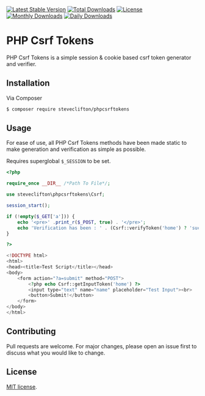 [![Latest Stable Version](https://poser.pugx.org/steveclifton/phpcsrftokens/v/stable)](https://packagist.org/packages/steveclifton/phpcsrftokens)
[![Total Downloads](https://poser.pugx.org/steveclifton/phpcsrftokens/downloads)](https://packagist.org/packages/steveclifton/phpcsrftokens)
[![License](https://poser.pugx.org/steveclifton/phpcsrftokens/license)](https://packagist.org/packages/steveclifton/phpcsrftokens)
[![Monthly Downloads](https://poser.pugx.org/steveclifton/phpcsrftokens/d/monthly)](https://packagist.org/packages/steveclifton/phpcsrftokens)
[![Daily Downloads](https://poser.pugx.org/steveclifton/phpcsrftokens/d/daily)](https://packagist.org/packages/steveclifton/phpcsrftokens)

# PHP Csrf Tokens

PHP Csrf Tokens is a simple session & cookie based csrf token generator and verifier.



## Installation

Via Composer


```bash
$ composer require steveclifton/phpcsrftokens
```

## Usage
For ease of use, all PHP Csrf Tokens methods have been made static to make generation and verification as simple as possible.

Requires superglobal `$_SESSION` to be set.

```php
<?php

require_once __DIR__ /*Path To File*/;

use steveclifton\phpcsrftokens\Csrf;

session_start();

if (!empty($_GET['a'])) {
	echo '<pre>' .print_r($_POST, true) . '</pre>';
	echo 'Verification has been : ' . (Csrf::verifyToken('home') ? 'successful' : 'unsuccessful');
}

?>

<!DOCTYPE html>
<html>
<head><title>Test Script</title></head>
<body>
	<form action="?a=submit" method="POST">
		<?php echo Csrf::getInputToken('home') ?>
		<input type="text" name="name" placeholder="Test Input"><br>
		<button>Submit!</button>
	</form>
</body>
</html>
```

## Contributing
Pull requests are welcome. For major changes, please open an issue first to discuss what you would like to change.



## License

[MIT license](https://opensource.org/licenses/MIT).